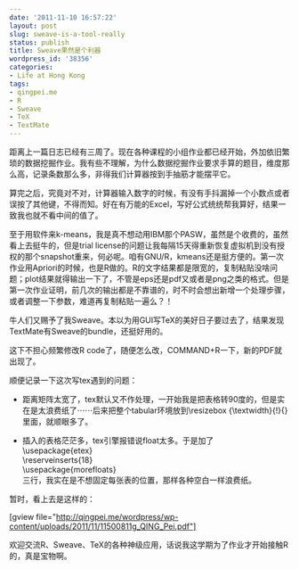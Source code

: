 ```yaml
---
date: '2011-11-10 16:57:22'
layout: post
slug: sweave-is-a-tool-really
status: publish
title: Sweave果然是个利器
wordpress_id: '38356'
categories:
- Life at Hong Kong
tags:
- qingpei.me
- R
- Sweave
- TeX
- TextMate
---
```


距离上一篇日志已经有三周了。现在各种课程的小组作业都已经开始，外加依旧繁琐的数据挖掘作业。我有些不理解，为什么数据挖掘作业要求手算的题目，维度那么高，记录条数那么多，非得我们计算器按到手抽筋才能摆平它。




算完之后，究竟对不对，计算器输入数字的时候，有没有手抖漏掉一个小数点或者误按了其他键，不得而知。好在有万能的Excel，写好公式统统帮我算好，结果一致我也就不看中间的值了。




至于用软件来k-means，我是真不想动用IBM那个PASW，虽然是个收费的，虽然看上去挺牛的，但是trial license的问题让我每隔15天得重新恢复虚拟机到没有授权的那个snapshot重来，何必呢。咱有GNU/R，kmeans还是挺方便的。第一次作业用Apriori的时候，也是R做的。R的文字结果都是限宽的，复制粘贴没啥问题；plot结果就得输出一下了，不管是eps还是pdf又或者是png之类的格式。但是第一次作业证明，前几次的输出都是不靠谱的，时不时会想出新增一个处理步骤，或者调整一下参数，难道再复制粘贴一遍么？！




牛人们又赐予了我Sweave。本以为用GUI写TeX的美好日子要过去了，结果发现TextMate有Sweave的bundle，还挺好用的。




这下不担心频繁修改R code了，随便怎么改，COMMAND+R一下，新的PDF就出现了。




顺便记录一下这次写tex遇到的问题：






  * 距离矩阵太宽了，tex默认又不作处理，一开始我是把表格转90度的，但是实在是太浪费纸了⋯⋯后来把整个tabular环境放到\resizebox {\textwidth}{!}{}里面，就顺眼多了。


  * 插入的表格茫茫多，tex引擎报错说float太多。于是加了  
\usepackage{etex}  
\reserveinserts{18}  
\usepackage{morefloats}  
三行，我实在是不想固定每张表的位置，那样各种空白一样浪费纸。 




暂时，看上去是这样的：




[gview file="http://qingpei.me/wordpress/wp-content/uploads/2011/11/11500811g_QING_Pei.pdf"]




欢迎交流R、Sweave、TeX的各种神级应用，话说我这学期为了作业才开始接触R的，真是宝物啊。
